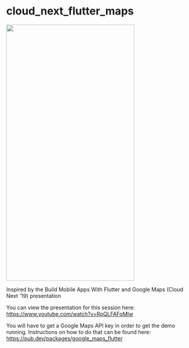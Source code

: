 # cloud_next_flutter_maps

<img src='assets/gif/1.gif'  width="340" height="680">   




Inspired by the Build Mobile Apps With Flutter and Google Maps (Cloud Next '19) presentation

You can view the presentation for this session here: https://www.youtube.com/watch?v=RpQLFAFqMlw

You will have to get a Google Maps API key in order to get the demo running. Instructions on how to do that can be found here: https://pub.dev/packages/google_maps_flutter

